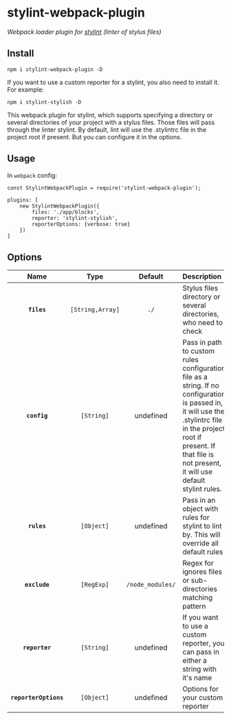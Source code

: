 # stylint-webpack-plugin
*Webpack loader plugin for [stylint](https://github.com/SimenB/stylint) (linter of stylus files)*

## Install

`npm i stylint-webpack-plugin -D`

If you want to use a custom reporter for a stylint, you also need to install it. For example:

`npm i stylint-stylish -D`

This webpack plugin for stylint, which supports specifying a directory or several directories of your project with a 
stylus files. Those files will pass through the linter stylint. By default, lint will use the .stylintrc file in the 
project root if present. But you can configure it in the options.

## Usage

In `webpack` config:

```
const StylintWebpackPlugin = require('stylint-webpack-plugin');

plugins: [
    new StylintWebpackPlugin({
        files: './app/blocks',
        reporter: 'stylint-stylish',
        reporterOptions: {verbose: true}
    })
]
```

## Options

|Name                 |Type            |Default        |Description                                                    |
|:-------------------:|:--------------:|:--------------:|:-------------------------------------------------------------- |
|**`files`**          |`[String,Array]`|`./`            |Stylus files directory or several directories, who need to check|
|**`config`**         |`[String]`      |undefined       |Pass in path to custom rules configuration file as a string. If no configuration is passed in, it will use the .stylintrc file in the project root if present. If that file is not present, it will use default stylint rules.|
|**`rules`**          |`[Object]`      |undefined       |Pass in an object with rules for stylint to lint by. This will override all default rules|
|**`exclude`**        |`[RegExp]`      |`/node_modules/`|Regex for ignores files or sub-directories matching pattern|
|**`reporter`**       |`[String]`      |undefined       |If you want to use a custom reporter, you can pass in either a string with it's name|
|**`reporterOptions`**|`[Object]`      |undefined       |Options for your custom reporter|
